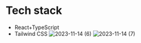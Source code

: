 # Tech stack
* React+TypeScript
* Tailwind CSS
![2023-11-14 (6)](https://github.com/shravya-gif/Task-AL-/assets/95952294/1c5284eb-0d7a-4c6d-91d6-095196b80999)
![2023-11-14 (7)](https://github.com/shravya-gif/Task-AL-/assets/95952294/4bc5d9d4-7d1e-43ac-bd06-a7bbc4ca56e8)
